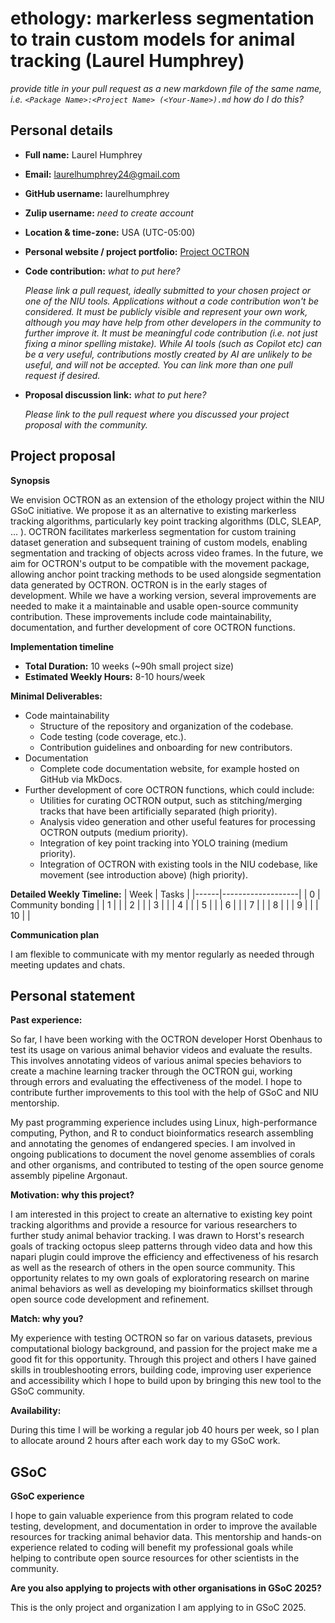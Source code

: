 # ethology: markerless segmentation to train custom models for animal tracking (Laurel Humphrey)

*provide title in your pull request as a new markdown file of the same name, i.e.   `<Package Name>:<Project Name> (<Your-Name>).md` how do I do this?*

## Personal details
- **Full name:** Laurel Humphrey
- **Email:** laurelhumphrey24@gmail.com
- **GitHub username:** laurelhumphrey
- **Zulip username:** *need to create account*
- **Location & time-zone:** USA (UTC-05:00)
- **Personal website / project portfolio:** [Project OCTRON](https://github.com/horsto/OCTRON)
- **Code contribution:** *what to put here?*

    *Please link a pull request, ideally submitted to your chosen project or one of the NIU tools. Applications without a code contribution won't be considered. It must be publicly visible and represent your own work, although you may have help from other developers in the community to further improve it. It must be meaningful code contribution (i.e. not just fixing a minor spelling mistake). While AI tools (such as Copilot etc) can be a very useful, contributions mostly created by AI are unlikely to be useful, and will not be accepted. You can link more than one pull request if desired.*

- **Proposal discussion link:** *what to put here?*

    *Please link to the pull request where you discussed your project proposal with the community.* 

## Project proposal 

**Synopsis**

We envision OCTRON as an extension of the ethology project within the NIU GSoC initiative. We propose it as an alternative to existing markerless tracking algorithms, particularly key point tracking algorithms (DLC, SLEAP, … ). OCTRON facilitates markerless segmentation for custom training dataset generation and subsequent training of custom models, enabling segmentation and tracking of objects across video frames. In the future, we aim for OCTRON's output to be compatible with the movement package, allowing anchor point tracking methods to be used alongside segmentation data generated by OCTRON. OCTRON is in the early stages of development. While we have a working version, several improvements are needed to make it a maintainable and usable open-source community contribution. These improvements include code maintainability, documentation, and further development of core OCTRON functions.

**Implementation timeline**

*   **Total Duration:** 10 weeks (~90h small project size)
*   **Estimated Weekly Hours:** 8-10 hours/week 

**Minimal Deliverables:**

*  Code maintainability
    *  Structure of the repository and organization of the codebase.
    *  Code testing (code coverage, etc.).
    *  Contribution guidelines and onboarding for new contributors.
*  Documentation
    * Complete code documentation website, for example hosted on GitHub via MkDocs.
*  Further development of core OCTRON functions, which could include:
    * Utilities for curating OCTRON output, such as stitching/merging tracks that have been artificially separated (high priority).
    * Analysis video generation and other useful features for processing OCTRON outputs (medium priority).
    * Integration of key point tracking into YOLO training (medium priority).
    * Integration of OCTRON with existing tools in the NIU codebase, like movement (see introduction above) (high priority).

**Detailed Weekly Timeline:**
| Week | Tasks             |
|------|-------------------|
| 0    | Community bonding |
| 1    |                   |
| 2    |                   |
| 3    |                   |
| 4    |                   |
| 5    |                   |
| 6    |                   |
| 7    |                   |
| 8    |                   |
| 9    |                   |
| 10   |                   |


**Communication plan**

I am flexible to communicate with my mentor regularly as needed through meeting updates and chats.

## Personal statement

**Past experience:** 
    
So far, I have been working with the OCTRON developer Horst Obenhaus to test its usage on various animal behavior videos and evaluate the results. This involves annotating videos of various animal species behaviors to create a machine learning tracker through the OCTRON gui, working through errors and evaluating the effectiveness of the model. I hope to contribute further improvements to this tool with the help of GSoC and NIU mentorship.

My past programming experience includes using Linux, high-performance computing, Python, and R to conduct bioinformatics research assembling and annotating the genomes of endangered species. I am involved in ongoing publications to document the novel genome assemblies of corals and other organisms, and contributed to testing of the open source genome assembly pipeline Argonaut.
   
**Motivation: why this project?**

I am interested in this project to create an alternative to existing key point tracking algorithms and provide a resource for various researchers to further study animal behavior tracking. I was drawn to Horst's research goals of tracking octopus sleep patterns through video data and how this napari plugin could improve the efficiency and effectiveness of his resarch as well as the research of others in the open source community. This opportunity relates to my own goals of exploratoring research on marine animal behaviors as well as developing my bioinformatics skillset through open source code development and refinement.
    
**Match: why you?**

My experience with testing OCTRON so far on various datasets, previous computational biology background, and passion for the project make me a good fit for this opportunity. Through this project and others I have gained skills in troubleshooting errors, building code, improving user experience and accessibility which I hope to build upon by bringing this new tool to the GSoC community.
  
**Availability:**

During this time I will be working a regular job 40 hours per week, so I plan to allocate around 2 hours after each work day to my GSoC work.

## GSoC

**GSoC experience**

I hope to gain valuable experience from this program related to code testing, development, and documentation in order to improve the available resources for tracking animal behavior data. This mentorship and hands-on experience related to coding will benefit my professional goals while helping to contribute open source resources for other scientists in the community.

**Are you also applying to projects with other organisations in GSoC 2025?**

This is the only project and organization I am applying to in GSoC 2025.
